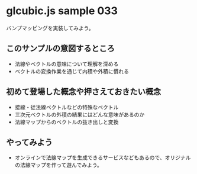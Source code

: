 # glcubic.js sample 033

バンプマッピングを実装してみよう。

## このサンプルの意図するところ

* 法線やベクトルの意味について理解を深める
* ベクトルの変換作業を通じて内積や外積に慣れる

## 初めて登場した概念や押さえておきたい概念

* 接線・従法線ベクトルなどの特殊なベクトル
* 三次元ベクトルの外積の結果にはどんな意味があるのか
* 法線マップからのベクトルの抜き出しと変換

## やってみよう

* オンラインで法線マップを生成できるサービスなどもあるので、オリジナルの法線マップを作って遊んでみよう。


